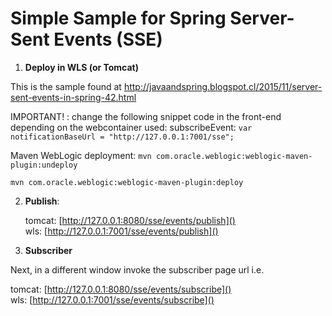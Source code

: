 # **Simple Sample for Spring Server-Sent Events (SSE)**
1. **Deploy in WLS (or Tomcat)**

This is the sample found at http://javaandspring.blogspot.cl/2015/11/server-sent-events-in-spring-42.html

IMPORTANT! :
change the following snippet code in the front-end depending on the webcontainer used:
subscribeEvent: `var notificationBaseUrl = "http://127.0.0.1:7001/sse";`

Maven WebLogic deployment:
`mvn com.oracle.weblogic:weblogic-maven-plugin:undeploy`

`mvn com.oracle.weblogic:weblogic-maven-plugin:deploy`

2. **Publish**:

   tomcat: [http://127.0.0.1:8080/sse/events/publish]() <br>
   wls: [http://127.0.0.1:7001/sse/events/publish]()

 
3. **Subscriber**
 
 Next, in a different window invoke the subscriber page url i.e. 
 
 tomcat: [http://127.0.0.1:8080/sse/events/subscribe]() <br>
 wls: [http://127.0.0.1:7001/sse/events/subscribe]()
 
 




